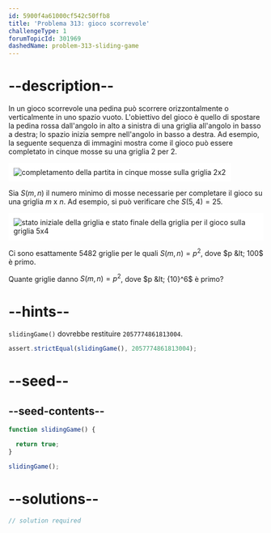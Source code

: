 ```yaml
---
id: 5900f4a61000cf542c50ffb8
title: 'Problema 313: gioco scorrevole'
challengeType: 1
forumTopicId: 301969
dashedName: problem-313-sliding-game
---
```


# --description--

In un gioco scorrevole una pedina può scorrere orizzontalmente o verticalmente in uno spazio vuoto. L'obiettivo del gioco è quello di spostare la pedina rossa dall'angolo in alto a sinistra di una griglia all'angolo in basso a destra; lo spazio inizia sempre nell'angolo in basso a destra. Ad esempio, la seguente sequenza di immagini mostra come il gioco può essere completato in cinque mosse su una griglia 2 per 2.

<img class="img-responsive center-block" alt="completamento della partita in cinque mosse sulla griglia 2x2" src="https://cdn.freecodecamp.org/curriculum/project-euler/sliding-game-1.gif" style="background-color: white; padding: 10px;" />

Sia $S(m, n)$ il numero minimo di mosse necessarie per completare il gioco su una griglia $m$ x $n$. Ad esempio, si può verificare che $S(5, 4) = 25$.

<img class="img-responsive center-block" alt="stato iniziale della griglia e stato finale della griglia per il gioco sulla griglia 5x4" src="https://cdn.freecodecamp.org/curriculum/project-euler/sliding-game-2.gif" style="background-color: white; padding: 10px;" />

Ci sono esattamente 5482 griglie per le quali $S(m, n) = p^2$, dove $p &lt; 100$ è primo.

Quante griglie danno $S(m, n) = p^2$, dove $p &lt; {10}^6$ è primo?

# --hints--

`slidingGame()` dovrebbe restituire `2057774861813004`.

```js
assert.strictEqual(slidingGame(), 2057774861813004);
```

# --seed--

## --seed-contents--

```js
function slidingGame() {

  return true;
}

slidingGame();
```

# --solutions--

```js
// solution required
```
